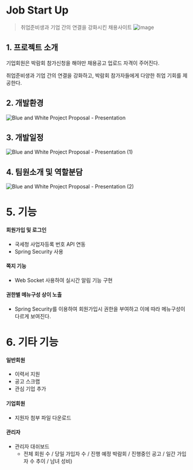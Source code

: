 # Job Start Up

> 취업준비생과 기업 간의 연결을 강화시킨 채용사이트
![image](https://github.com/orchidHYE/JobStartUp/assets/131605360/46138611-99ee-422f-b4d3-4554a6a2564e)


## 1. 프로젝트 소개
기업회원은 박람회 참가신청을 해야만 채용공고 업로드 자격이 주어진다.

취업준비생과 기업 간의 연결을 강화하고, 박람회 참가자들에게 다양한 취업 기회를 제공한다.

## 2. 개발환경
![Blue and White Project Proposal - Presentation](https://github.com/orchidHYE/JobStartUp/assets/131605360/ea5dcd73-f929-4fa2-bbc9-7d7a60b5accc)

## 3. 개발일정
![Blue and White Project Proposal - Presentation (1)](https://github.com/orchidHYE/JobStartUp/assets/131605360/0db2393e-11cf-4d9b-be63-0dbc243493a8)

## 4. 팀원소개 및 역할분담
![Blue and White Project Proposal - Presentation (2)](https://github.com/orchidHYE/JobStartUp/assets/131605360/4fcdaa9d-2450-435a-8e0b-094fd04028f2)


# 5. 기능
#### 회원가입 및 로그인
- 국세청 사업자등록 번호 API 연동
- Spring Security 사용

#### 쪽지 기능
- Web Socket 사용하여 실시간 알림 기능 구현

#### 권한별 메뉴구성 상이 노출
- Spring Security를 이용하여 회원가입시 권한을 부여하고 이에 따라 메뉴구성이 다르게 보여진다.

# 6. 기타 기능
#### 일반회원
- 이력서 지원
- 공고 스크랩
- 관심 기업 추가

#### 기업회원
- 지원자 첨부 파일 다운로드

#### 관리자
- 관리자 대쉬보드
  - 전체 회원 수 / 당일 가입자 수 / 진행 예정 박람회 / 진행중인 공고 / 일간 가입자 수 추이 / 남녀 성비)
